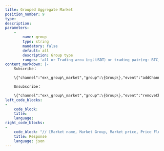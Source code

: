 ```yaml
---
title: Grouped Aggregate Market
position_number: 9
type:
description:
parameters:
    -
        name: group
        type: string
        mandatory: false
        default: all
        description: Group type
        ranges: 'all or Trading area（eg：USDT）or trading pair(eg: BTC, USDT)'
content_markdown: |-
    Subscribe：

    \{"channel":"ex\_group\_market","group":\{Group\},"event":"addChannel"\}

    Unsubscribe：

    \{"channel":"ex\_group\_market","group":\{Group\},"event":"removeChannel"\}
left_code_blocks:
-
    code_block:
    title:
    language:
right_code_blocks:
-
    code_block: "// [Market name, Market Group, Market price, Price Fluctuation Limit, Highest price, Lowest price, Volume, Turnover]\r\n{\r\n    \"code\":200,\r\n    \"data\":{\r\n        \"records\":[[\"eth_usdt\",1,103.00,1.9800,103.00,101.00,7.0000,711.000000]],\r\n        \"channel\":\"ex_group_market\",\r\n        \"group\":\"usdt\"\r\n    },\r\n    \"info\":\"success\"\r\n}"
    title: Response
    language: json
---
```

